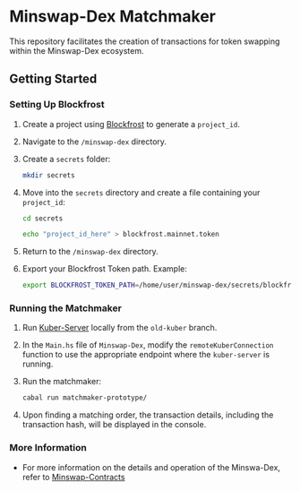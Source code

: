 # Minswap-Dex Matchmaker

This repository facilitates the creation of transactions for token swapping within the Minswap-Dex ecosystem.

## Getting Started

### Setting Up Blockfrost

1. Create a project using [Blockfrost](https://blockfrost.io/) to generate a `project_id`.

2. Navigate to the `/minswap-dex` directory.

3. Create a `secrets` folder:
    ```bash 
    mkdir secrets
    ```

4. Move into the `secrets` directory and create a file containing your `project_id`:
    ```bash
    cd secrets 
    ```
    ```bash 
    echo "project_id_here" > blockfrost.mainnet.token
    ```

5. Return to the `/minswap-dex` directory.

6. Export your Blockfrost Token path. Example:
    ```bash
    export BLOCKFROST_TOKEN_PATH=/home/user/minswap-dex/secrets/blockfrost.mainnet.token
    ```

### Running the Matchmaker

1. Run [Kuber-Server](https://github.com/dQuadrant/kuber) locally from the `old-kuber` branch.

2. In the `Main.hs` file of `Minswap-Dex`, modify the `remoteKuberConnection` function to use the appropriate endpoint where the `kuber-server` is running.

3. Run the matchmaker:
    ```bash
    cabal run matchmaker-prototype/
    ```

4. Upon finding a matching order, the transaction details, including the transaction hash, will be displayed in the console.

### More Information
- For more information on the details and operation of the Minswa-Dex, refer to [Minswap-Contracts](https://github.com/CatspersCoffee/contracts)
